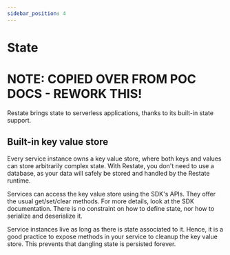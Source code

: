 ```yaml
---
sidebar_position: 4
---
```


# State

# NOTE: COPIED OVER FROM POC DOCS - REWORK THIS!

Restate brings state to serverless applications, thanks to its built-in state support.


## Built-in key value store

Every service instance owns a key value store, where both keys and values can store arbitrarily complex state.
With Restate, you don't need to use a database, as your data will safely be stored and handled by the Restate runtime.

Services can access the key value store using the SDK's APIs.
They offer the usual get/set/clear methods.
For more details, look at the SDK documentation.
There is no constraint on how to define state, nor how to serialize and deserialize it.

Service instances live as long as there is state associated to it.
Hence, it is a good practice to expose methods in your service to cleanup the key value store.
This prevents that dangling state is persisted forever.